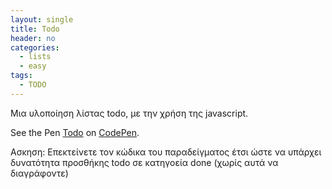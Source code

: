 ```yaml
---
layout: single
title: Todo 
header: no 
categories:
  - lists
  - easy
tags:
  - TODO
--- 
```


Μια υλοποίηση λίστας todo, με την χρήση της javascript.

<p data-height="350" data-theme-id="17517" data-slug-hash="YzqevLz" data-default-tab="result" data-user="IonianIronist" class='codepen'>See the Pen 
<a href='https://codepen.io/ionianironist/pen/YzqevLz'>Todo</a> 
on <a href='https://codepen.io'>CodePen</a>.</p> <script async src="//assets.codepen.io/assets/embed/ei.js"></script> 
Ασκηση: Επεκτείνετε τον κώδικα του παραδείγματος έτσι ώστε να υπάρχει δυνατότητα προσθήκης todo σε κατηγοεία done (χωρίς αυτά να διαγράφοντε)

